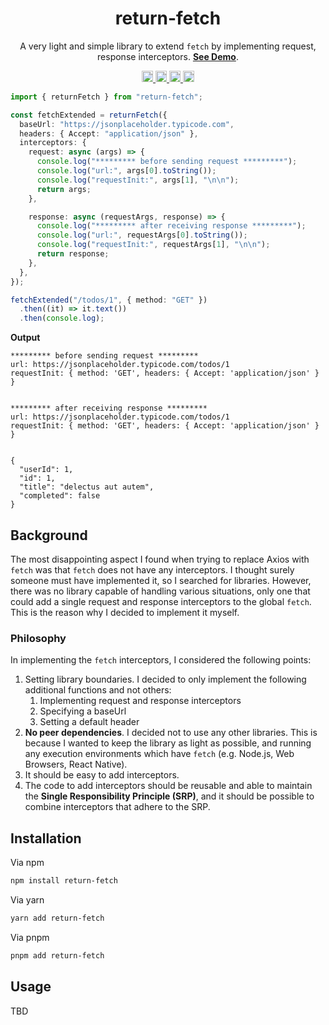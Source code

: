 <h1 align="center">return-fetch</h1>

<p align="center">
  A very light and simple library to extend <code>fetch</code> by implementing request, response interceptors.
  <a href="https://stackblitz.com/edit/return-fetch" target="_blank"><strong>See Demo</strong></a>.
</p>

<p align="center">
  <a href="https://github.com/deer-develop/return-fetch/actions?query=workflow%3ACI">
    <img src="https://github.com/deer-develop/return-fetch/workflows/CI/badge.svg" alt="CI" height="18">
  </a>
  <a href="https://www.npmjs.com/package/return-fetch">
    <img src="https://img.shields.io/npm/v/return-fetch.svg" alt="npm version" height="18">
  </a>
  <a href="https://codecov.io/gh/deer-develop/return-fetch">
    <img src="https://img.shields.io/codecov/c/github/deer-develop/return-fetch.svg" alt="Test Coverage" height="18">
  </a>
  <a href="https://raw.githubusercontent.com/deer-develop/return-fetch/main/LICENSE">
    <img src="https://img.shields.io/npm/l/return-fetch.svg" alt="MIT license" height="18">
  </a>
</p>

```ts
import { returnFetch } from "return-fetch";

const fetchExtended = returnFetch({
  baseUrl: "https://jsonplaceholder.typicode.com",
  headers: { Accept: "application/json" },
  interceptors: {
    request: async (args) => {
      console.log("********* before sending request *********");
      console.log("url:", args[0].toString());
      console.log("requestInit:", args[1], "\n\n");
      return args;
    },

    response: async (requestArgs, response) => {
      console.log("********* after receiving response *********");
      console.log("url:", requestArgs[0].toString());
      console.log("requestInit:", requestArgs[1], "\n\n");
      return response;
    },
  },
});

fetchExtended("/todos/1", { method: "GET" })
  .then((it) => it.text())
  .then(console.log);
```

**Output**

```
********* before sending request *********
url: https://jsonplaceholder.typicode.com/todos/1
requestInit: { method: 'GET', headers: { Accept: 'application/json' } } 


********* after receiving response *********
url: https://jsonplaceholder.typicode.com/todos/1
requestInit: { method: 'GET', headers: { Accept: 'application/json' } } 


{
  "userId": 1,
  "id": 1,
  "title": "delectus aut autem",
  "completed": false
}
```

## Background

The most disappointing aspect I found when trying to replace Axios with `fetch` was that `fetch` does not have any
interceptors. I thought surely someone must have implemented it, so I searched for libraries. However, there was no
library capable of handling various situations, only one that could add a single request and response interceptors to
the global `fetch`. This is the reason why I decided to implement it myself.

### Philosophy

In implementing the `fetch` interceptors, I considered the following points:

1. Setting library boundaries. I decided to only implement the following additional functions and not others:
    1. Implementing request and response interceptors
    2. Specifying a baseUrl
    3. Setting a default header
2. **No peer dependencies**. I decided not to use any other libraries. This is because I wanted to keep the library as
   light as possible, and running any execution environments which have `fetch` (e.g. Node.js, Web Browsers, React
   Native).
3. It should be easy to add interceptors.
4. The code to add interceptors should be reusable and able to maintain the **Single Responsibility Principle (SRP)**,
and it should be possible to combine interceptors that adhere to the SRP.

## Installation

Via npm

```bash
npm install return-fetch
```

Via yarn

```bash
yarn add return-fetch
```

Via pnpm

```bash
pnpm add return-fetch
```

## Usage

TBD
